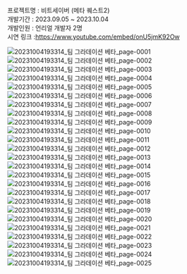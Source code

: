 프로젝트명 : 비트세이버 (메타 퀘스트2) <br>
개발기간 : 2023.09.05 ~ 2023.10.04<br>
개발인원 : 언리얼 개발자 2명<br>
시연 링크 :https://www.youtube.com/embed/onU5jmK92Ow <br>

![20231004193314_팀 그라데이션 베타_page-0001](https://github.com/user-attachments/assets/b7c91789-7074-4770-ab4f-3fb7d3cbaa3c)
![20231004193314_팀 그라데이션 베타_page-0002](https://github.com/user-attachments/assets/4d5c5e34-4f64-47d0-baf6-e6a3fe210cdf)
![20231004193314_팀 그라데이션 베타_page-0003](https://github.com/user-attachments/assets/ddbf8585-d3e3-4f84-a6c4-218e21345a7c)
![20231004193314_팀 그라데이션 베타_page-0004](https://github.com/user-attachments/assets/e0675286-0b38-4c07-8236-8c9f6516bfe9)
![20231004193314_팀 그라데이션 베타_page-0005](https://github.com/user-attachments/assets/a504ed80-aeb4-4a0b-b0d5-4738efb72d3a)
![20231004193314_팀 그라데이션 베타_page-0006](https://github.com/user-attachments/assets/f16a8625-44ba-49a6-86d9-29faca7c65e6)
![20231004193314_팀 그라데이션 베타_page-0007](https://github.com/user-attachments/assets/4bd1a91a-46b9-4997-b60f-d360e1879e08)
![20231004193314_팀 그라데이션 베타_page-0008](https://github.com/user-attachments/assets/1aa91595-c9fd-4690-88dd-183593f80731)
![20231004193314_팀 그라데이션 베타_page-0009](https://github.com/user-attachments/assets/58dec667-7faf-4fa8-a16c-fb04e52db223)
![20231004193314_팀 그라데이션 베타_page-0010](https://github.com/user-attachments/assets/268a8e27-c9b8-4a5a-83ff-809315179c6b)
![20231004193314_팀 그라데이션 베타_page-0011](https://github.com/user-attachments/assets/42583a7c-6ddc-4b65-a54e-936ecd4dd424)
![20231004193314_팀 그라데이션 베타_page-0012](https://github.com/user-attachments/assets/7e67a309-126a-4561-93e7-c34d14b64996)
![20231004193314_팀 그라데이션 베타_page-0013](https://github.com/user-attachments/assets/e093b7bb-9364-4111-8fd9-d0717d63992b)
![20231004193314_팀 그라데이션 베타_page-0014](https://github.com/user-attachments/assets/81c55d14-1a78-4224-aa02-baf17d3a400d)
![20231004193314_팀 그라데이션 베타_page-0015](https://github.com/user-attachments/assets/23aaaf81-b40b-466e-9935-3092b5792c43)
![20231004193314_팀 그라데이션 베타_page-0016](https://github.com/user-attachments/assets/00b43651-2385-4716-8ebf-61dde1f964e5)
![20231004193314_팀 그라데이션 베타_page-0017](https://github.com/user-attachments/assets/93fca671-8b7c-4821-a9b1-4559954e2c74)
![20231004193314_팀 그라데이션 베타_page-0018](https://github.com/user-attachments/assets/017c3545-8fae-4c8b-ae30-a94e386f4766)
![20231004193314_팀 그라데이션 베타_page-0019](https://github.com/user-attachments/assets/c625909c-18b5-42e0-9a62-5cd0f7de7489)
![20231004193314_팀 그라데이션 베타_page-0020](https://github.com/user-attachments/assets/e2d70097-c575-4f25-806b-6d4bb08f1c70)
![20231004193314_팀 그라데이션 베타_page-0021](https://github.com/user-attachments/assets/a225c766-551a-4f7b-967a-f2386e5072cf)
![20231004193314_팀 그라데이션 베타_page-0022](https://github.com/user-attachments/assets/b39842a5-0db0-4ccb-8ecd-5d8322fbd5c2)
![20231004193314_팀 그라데이션 베타_page-0023](https://github.com/user-attachments/assets/8b8f289e-75ac-4c99-8e08-29d55b246ec1)
![20231004193314_팀 그라데이션 베타_page-0024](https://github.com/user-attachments/assets/1156aac7-3512-4008-b628-bb30e4eefb68)
![20231004193314_팀 그라데이션 베타_page-0025](https://github.com/user-attachments/assets/d3d54288-fb0e-4ab7-a3c2-e9e60aa9ba2e)
